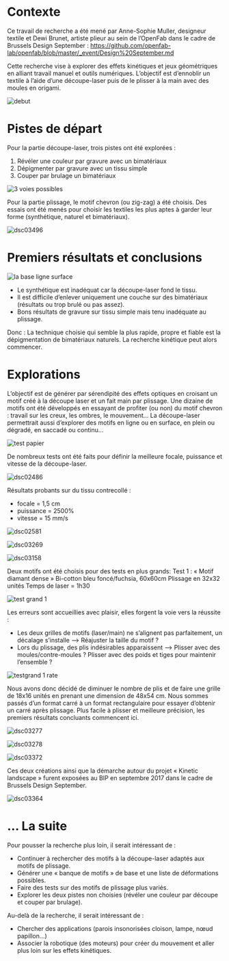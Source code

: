 # Contexte #

Ce travail de recherche a été mené par Anne-Sophie Muller, designeur textile et Dewi Brunet, artiste plieur au sein de l’OpenFab dans le cadre de Brussels Design September : https://github.com/openfab-lab/openfab/blob/master/_event/Design%20September.md

Cette recherche vise à explorer des effets kinétiques et jeux géométriques en alliant travail manuel et outils numériques. L’objectif est d’ennoblir un textile à l’aide d’une découpe-laser puis de le plisser à la main avec des moules en origami.

![debut](https://user-images.githubusercontent.com/25649502/30961416-68a0e664-a446-11e7-87ec-369680ef8b29.jpg) 

# Pistes de départ #

Pour la partie découpe-laser, trois pistes ont été explorées :

1)	Révéler une couleur par gravure avec un bimatériaux
2)	Dépigmenter par gravure avec un tissu simple
3)	Couper par brulage un bimatériaux

![3 voies possibles](https://user-images.githubusercontent.com/25649502/30961431-714e1de0-a446-11e7-9334-f87d20bfd1de.jpg)

Pour la partie plissage, le motif chevron (ou zig-zag) a été choisis. Des essais ont été menés pour choisir les textiles les plus aptes à garder leur forme (synthétique, naturel et bimatériaux).

![dsc03496](https://user-images.githubusercontent.com/25649502/30961438-7e214e3e-a446-11e7-8a00-8522c0815590.JPG)

# Premiers résultats et conclusions #

![la base ligne surface](https://user-images.githubusercontent.com/25649502/30961441-80f112d4-a446-11e7-8d90-f7d005572b6a.jpg)

-	Le synthétique est inadéquat car la découpe-laser fond le tissu.
-	Il est difficile d’enlever uniquement une couche sur des bimatériaux (résultats ou trop brulé ou pas assez). 
-	Bons résultats de gravure sur tissu simple mais tenu inadéquate au plissage.

Donc :
La technique choisie qui semble la plus rapide, propre et fiable est la dépigmentation de bimatériaux naturels. La recherche kinétique peut alors commencer.

# Explorations #

L’objectif est de générer par sérendipité des effets optiques en croisant un motif créé à la découpe laser et un fait main par plissage. Une dizaine de motifs ont été développés en essayant de profiter (ou non) du motif chevron : travail sur les creux, les ombres, le mouvement… La découpe-laser permettrait aussi d’explorer des motifs en ligne ou en surface, en plein ou dégradé, en saccadé ou continu…

![test papier](https://user-images.githubusercontent.com/25649502/30961442-8445b46c-a446-11e7-9070-8d38c38807ff.jpg)

De nombreux tests ont été faits pour définir la meilleure focale, puissance et vitesse de la découpe-laser.

![dsc02486](https://user-images.githubusercontent.com/25649502/30961451-8b903dc8-a446-11e7-9575-13e253acac60.JPG)

Résultats probants sur du tissu contrecollé :
-	focale = 1,5 cm
-	puissance = 2500%
-	vitesse = 15 mm/s

![dsc02581](https://user-images.githubusercontent.com/25649502/30961434-744f750c-a446-11e7-89bb-8b2c0be7d171.JPG)

![dsc03269](https://user-images.githubusercontent.com/25649502/30961461-93cab70c-a446-11e7-93fe-e02102f80916.JPG)

![dsc03158](https://user-images.githubusercontent.com/25649502/30961467-9760a584-a446-11e7-8258-2f9fea5f272d.JPG)


Deux motifs ont été choisis pour des tests en plus grands: 
Test 1 : « Motif diamant dense »
Bi-cotton bleu foncé/fuchsia, 60x60cm
Plissage en 32x32 unités
Temps de laser = 1h30

![test grand 1](https://user-images.githubusercontent.com/25649502/30961481-9ddd0718-a446-11e7-8295-96eace15906a.jpg)

Les erreurs sont accueillies avec plaisir, elles forgent la voie vers la réussite :
-	Les deux grilles de motifs (laser/main) ne s’alignent pas parfaitement, un décalage s’installe
--> Réajuster la taille du motif ? 
-	Lors du plissage, des plis indésirables apparaissent
--> Plisser avec des moules/contre-moules ? Plisser avec des poids et tiges pour maintenir l’ensemble ?

![testgrand 1 rate](https://user-images.githubusercontent.com/25649502/30961484-a1f237e2-a446-11e7-984e-443711a97d72.jpg)

Nous avons donc décidé de diminuer le nombre de plis et de faire une grille de 18x16 unités en prenant une dimension de 48x54 cm.
Nous sommes passés d’un format carré à un format rectangulaire pour essayer d’obtenir un carré après plissage.
Plus facile à plisser et meilleure précision, les premiers résultats concluants commencent ici.

![dsc03277](https://user-images.githubusercontent.com/25649502/30961492-a9f0abae-a446-11e7-973b-61c13bf19b29.JPG)

![dsc03278](https://user-images.githubusercontent.com/25649502/30961498-ac3a838a-a446-11e7-92a0-7d53e6797a9d.JPG)

![dsc03372](https://user-images.githubusercontent.com/25649502/30961508-afa22df2-a446-11e7-98bd-e59c9d8a45ca.JPG)

Ces deux créations ainsi que la démarche autour du projet « Kinetic landscape » furent exposées au BIP en septembre 2017 dans le cadre de Brussels Design September.

![dsc03364](https://user-images.githubusercontent.com/25649502/30961516-b60fc4ce-a446-11e7-927e-be2f9417476e.JPG)

# … La suite #
Pour pousser la recherche plus loin, il serait intéressant de :
-	Continuer à rechercher des motifs à la découpe-laser adaptés aux motifs de plissage.
-	Générer une « banque de motifs » de base et une liste de déformations possibles.
-	Faire des tests sur des motifs de plissage plus variés.
-	Explorer les deux pistes non choisies (révéler une couleur par découpe et couper par brulage).

Au-delà de la recherche, il serait intéressant de :
-	Chercher des applications (parois insonorisées cloison, lampe, nœud papillon…)
-	Associer la robotique (des moteurs) pour créer du mouvement et aller plus loin sur les effets kinétiques.
 



